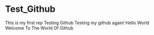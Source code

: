 # Test_Github
This is my first rep
Testing Github
Testing my github again!
Hello World
Welcome To The World Of Github

